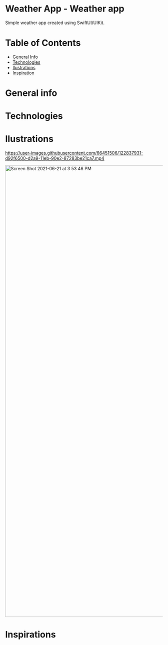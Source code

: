
# Weather App - Weather app

Simple weather app created using SwiftUI/UIKit.

# Table of Contents

- <a href="https://github.com/sergiosepulveda09/Weather-Application/tree/main#general-info" >General Info</a>
- <a href="https://github.com/sergiosepulveda09/Weather-Application/tree/main#technologies">Technologies</a>
- <a href="https://github.com/sergiosepulveda09/Weather-Application/tree/main#ilustrations">Ilustrations</a>
- <a href="https://github.com/sergiosepulveda09/Weather-Application/tree/main#inspirations">Inspiration</a>

# General info

# Technologies

# Ilustrations



https://user-images.githubusercontent.com/66451506/122837931-d92f6500-d2a9-11eb-90e2-87283be21ca7.mp4

<img width="1440" alt="Screen Shot 2021-06-21 at 3 53 46 PM" src="https://user-images.githubusercontent.com/66451506/122837959-e5b3bd80-d2a9-11eb-8fbd-baae82b7a103.png">


# Inspirations
